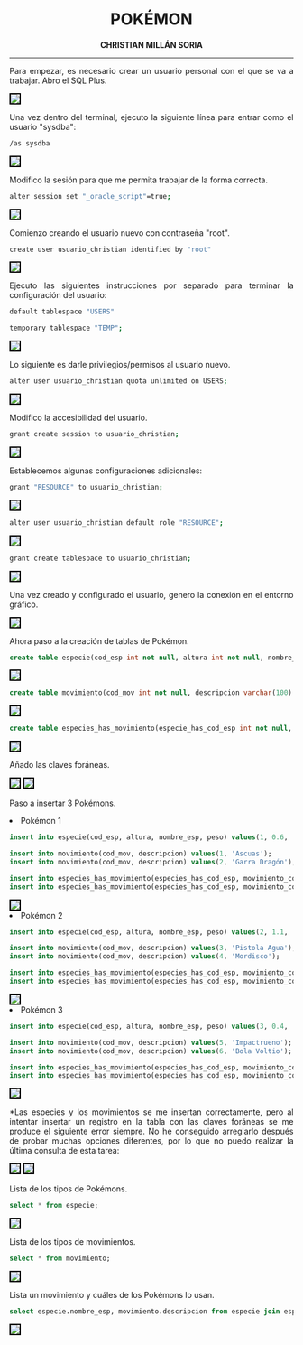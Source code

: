 <style>
  h1, h4{
    text-align: center;
    font-weight: bold;
    border: none;
    margin-bottom: 0px;
  }

  p{
    text-align: justify;
  }

  img{
    border: 2px solid black;
  }

  #ex{
    border: none;
  }
</style>

<h1>POKÉMON</h1>

<h4>CHRISTIAN MILLÁN SORIA</h4>

<hr>

<p>Para empezar, es necesario crear un usuario personal con el que se va a trabajar. Abro el SQL Plus.</p>

<img src="img/1.png">

<p>Una vez dentro del terminal, ejecuto la siguiente línea para entrar como el usuario "sysdba":</p>

```bash
/as sysdba
```

<img src="img/2.png">

<p>Modifico la sesión para que me permita trabajar de la forma correcta.</p>

```bash
alter session set "_oracle_script"=true;
```

<img src="img/3.png">

<p>Comienzo creando el usuario nuevo con contraseña "root".</p>

```bash
create user usuario_christian identified by "root"
```

<img src="img/4.png">

<p>Ejecuto las siguientes instrucciones por separado para terminar la configuración del usuario:</p>

```bash
default tablespace "USERS"
```

```bash
temporary tablespace "TEMP";
```

<img src="img/5.png">

<p>Lo siguiente es darle privilegios/permisos al usuario nuevo.</p>

```bash
alter user usuario_christian quota unlimited on USERS;
```
<img src="img/6.png">

<p>Modifico la accesibilidad del usuario.</p>

```bash
grant create session to usuario_christian;
```

<img src="img/7.png">

<p>Establecemos algunas configuraciones adicionales:</p>

```bash
grant "RESOURCE" to usuario_christian;
```

<img src="img/8.png">

```bash
alter user usuario_christian default role "RESOURCE";
```

<img src="img/9.png">

```bash
grant create tablespace to usuario_christian;
```

<img src="img/10.png">

<p>Una vez creado y configurado el usuario, genero la conexión en el entorno gráfico.</p>

<img src="img/11.png">

<p>Ahora paso a la creación de tablas de Pokémon.</p>

```sql
create table especie(cod_esp int not null, altura int not null, nombre_esp varchar(45) not null, peso int not null, primary key (cod_esp));
```

<img src="img/12.png">

```sql
create table movimiento(cod_mov int not null, descripcion varchar(100) not null, primary key(cod_mov));
```

<img src="img/13.png">

```sql
create table especies_has_movimiento(especie_has_cod_esp int not null, movimiento_cod_mov int not null, primary key (especie_has_cod_esp, movimiento_cod_mov));
```

<img src="img/14.png">

<p>Añado las claves foráneas.</p>

<img src="img/15.png">

<img src="img/16.png">


<p>Paso a insertar 3 Pokémons.</p>

<li>Pokémon 1</li>

```sql
insert into especie(cod_esp, altura, nombre_esp, peso) values(1, 0.6, 'Charmander', 8.5);

insert into movimiento(cod_mov, descripcion) values(1, 'Ascuas');
insert into movimiento(cod_mov, descripcion) values(2, 'Garra Dragón');

insert into especies_has_movimiento(especies_has_cod_esp, movimiento_cod_mov) values(1, 1);
insert into especies_has_movimiento(especies_has_cod_esp, movimiento_cod_mov) values(1, 2);
```

<img src="img/17.png">

<li>Pokémon 2</li>

```sql
insert into especie(cod_esp, altura, nombre_esp, peso) values(2, 1.1, 'Squirtle', 9.0);

insert into movimiento(cod_mov, descripcion) values(3, 'Pistola Agua');
insert into movimiento(cod_mov, descripcion) values(4, 'Mordisco');

insert into especies_has_movimiento(especies_has_cod_esp, movimiento_cod_mov) values(2, 3);
insert into especies_has_movimiento(especies_has_cod_esp, movimiento_cod_mov) values(2, 4);
```

<img src="img/17.png">

<li>Pokémon 3</li>

```sql
insert into especie(cod_esp, altura, nombre_esp, peso) values(3, 0.4, 'Pikachu', 6.0);

insert into movimiento(cod_mov, descripcion) values(5, 'Impactrueno');
insert into movimiento(cod_mov, descripcion) values(6, 'Bola Voltio');

insert into especies_has_movimiento(especies_has_cod_esp, movimiento_cod_mov) values(3, 5);
insert into especies_has_movimiento(especies_has_cod_esp, movimiento_cod_mov) values(3, 6);
```

<img src="img/17.png">

<p>*Las especies y los movimientos se me insertan correctamente, pero al intentar insertar un registro en la tabla con las claves foráneas se me produce el siguiente error siempre. No he conseguido arreglarlo después de probar muchas opciones diferentes, por lo que no puedo realizar la última consulta de esta tarea:</p>

<img src="img/18.png">

<img src="img/19.png">

<p>Lista de los tipos de Pokémons.</p>

```sql
select * from especie;
```

<img src="img/20.png">

<p>Lista de los tipos de movimientos.</p>

```sql
select * from movimiento;
```

<img src="img/21.png">

<p>Lista un movimiento y cuáles de los Pokémons lo usan.</p>

```sql
select especie.nombre_esp, movimiento.descripcion from especie join especies_has_movimiento on especie.cod_esp=especies_has_movimiento.especies_has_cod_esp join movimiento on especies_has_movimiento.movimiento_cod_mov=movimiento.cod_mov where movimiento.descripcion='asquas';
```

<img src="img/22.png">